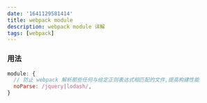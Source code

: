 ```yaml
---
date: '1641129581414'
title: webpack module
description: webpack module 详解
tags: [webpack]
---
```

### 用法
```javascript
module: {
  // 防止 webpack 解析那些任何与给定正则表达式相匹配的文件,提高构建性能
  noParse: /jquery|lodash/,
}
```
